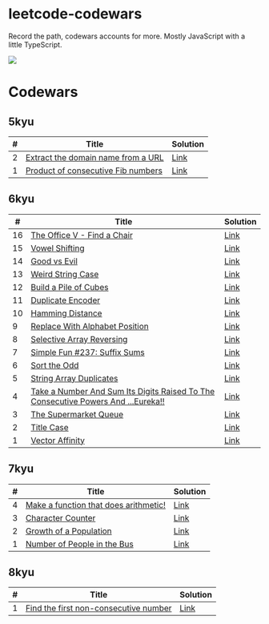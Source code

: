 # leetcode-codewars
Record the path, codewars accounts for more.
Mostly JavaScript with a little TypeScript.

![](https://www.codewars.com/users/Celine10/badges/large)

# Codewars

## 5kyu
| #  | Title | Solution |
|----|-------|----------|
| 2  | [Extract the domain name from a URL](https://www.codewars.com/kata/514a024011ea4fb54200004b/javascript) | [Link](./codewars/5kyu/extract-the-domain-name-from-a-url.md) |
| 1  | [Product of consecutive Fib numbers](https://www.codewars.com/kata/5541f58a944b85ce6d00006a/javascript) | [Link](./codewars/5kyu/product-of-consecutive-fib-numbers.md) |

## 6kyu
| #  | Title | Solution |
|----|-------|----------|
| 16  | [The Office V - Find a Chair](https://www.codewars.com/kata/57f6051c3ff02f3b7300008b/javascript) | [Link](./codewars/6kyu/the-office-v-find-a-chair.md) |
| 15  | [Vowel Shifting](https://www.codewars.com/kata/577e277c9fb2a5511c00001d/javascript) | [Link](./codewars/6kyu/vowel-shifting.md) |
| 14  | [Good vs Evil](https://www.codewars.com/kata/52761ee4cffbc69732000738/javascript) | [Link](./codewars/6kyu/good-vs-evil.md) |
| 13  | [Weird String Case](https://www.codewars.com/kata/52b757663a95b11b3d00062d/javascript) | [Link](./codewars/6kyu/weird-string-case.md) |
| 12 | [Build a Pile of Cubes](https://www.codewars.com/kata/5592e3bd57b64d00f3000047/javascript) | [Link](./codewars/6kyu/build-a-pile-of-cubes.md) |
| 11 | [Duplicate Encoder](https://www.codewars.com/kata/54b42f9314d9229fd6000d9c/javascript) | [Link](./codewars/6kyu/duplicate-encoder.md) |
| 10 | [Hamming Distance](https://www.codewars.com/kata/5410c0e6a0e736cf5b000e69/javascript) | [Link](./codewars/6kyu/hamming-distance.md) |
| 9  | [Replace With Alphabet Position](https://www.codewars.com/kata/546f922b54af40e1e90001da/javascript) | [Link](./codewars/6kyu/replace-with-alphabet-position.md) |
| 8  | [Selective Array Reversing](https://www.codewars.com/kata/58f6000bc0ec6451960000fd/javascript) | [Link](./codewars/6kyu/selective-array-reversing.md) |
| 7  | [Simple Fun #237: Suffix Sums](https://www.codewars.com/kata/590938089ff3d186cb00004c/javascript) | [Link](./codewars/6kyu/simple-fun-237-suffix-sums.md) |
| 6  | [Sort the Odd](https://www.codewars.com/kata/578aa45ee9fd15ff4600090d/javascript) | [Link](./codewars/6kyu/sort-the-odd.md) |
| 5  | [String Array Duplicates](https://www.codewars.com/kata/59f08f89a5e129c543000069/javascript) | [Link](./codewars/6kyu/string-array-duplicates.md) |
| 4  | [Take a Number And Sum Its Digits Raised To The Consecutive Powers And ...Eureka!!](https://www.codewars.com/kata/5626b561280a42ecc50000d1/javascript) | [Link](./codewars/6kyu/take-a-number-and-sum-its-digits-raised-to-the-consecutive-powers-and-eureka.md) |
| 3  | [The Supermarket Queue](https://www.codewars.com/kata/57b06f90e298a7b53d000a86/javascript) | [Link](./codewars/6kyu/the-supermarket-queue.md) |
| 2  | [Title Case](https://www.codewars.com/kata/5202ef17a402dd033c000009/javascript) | [Link](./codewars/6kyu/title-case.md) |
| 1  | [Vector Affinity](https://www.codewars.com/kata/5498505a43e0fd83620010a9/javascript) | [Link](./codewars/6kyu/vector-affinity.md) |

## 7kyu
| # | Title | Solution |
|---|-------|----------|
| 4 | [Make a function that does arithmetic!](https://www.codewars.com/kata/583f158ea20cfcbeb400000a/javascript) | [Link](./codewars/7kyu/make-a-function-that-does-arithmetic.md)|
| 3 | [Character Counter](https://www.codewars.com/kata/56786a687e9a88d1cf00005d/javascript) | [Link](./codewars/7kyu/character-counter.md)|
| 2 | [Growth of a Population](https://www.codewars.com/kata/563b662a59afc2b5120000c6/javascript) | [Link](./codewars/7kyu/growth-of-a-population.md)|
| 1 | [Number of People in the Bus](https://www.codewars.com/kata/5648b12ce68d9daa6b000099/javascript) | [Link](./codewars/7kyu/number-of-people-in-the-bus.md)|

## 8kyu
| # | Title | Solution |
|---|-------|----------|
| 1 | [Find the first non-consecutive number](https://www.codewars.com/kata/58f8a3a27a5c28d92e000144/javascript) | [Link](./codewars/8kyu/find-the-first-non-consecutive-number.md)|
